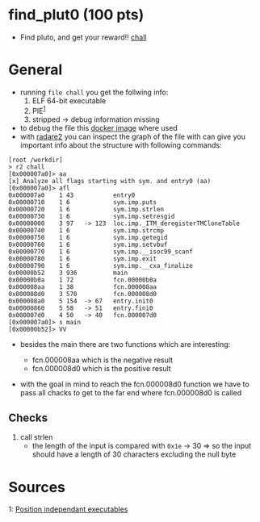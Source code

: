 # find_plut0 (100 pts)

* Find pluto, and get your reward!! [chall](https://github.com/DennisFeldbusch/CTFs/blob/main/Reversing/FindPluto/chall)

# General

* running `file chall` you get the follwing info: 
    1. ELF 64-bit executable
    2. PIE<sup>[1](#pie)</sup>
    3. stripped -> debug information missing 
* to debug the file this [docker image](https://github.com/DennisFeldbusch/RevEng-Docker) where used
* with [radare2](https://github.com/radareorg/radare2) you can inspect the graph of the file with can give you important info about the structure with following commands:
```
[root /workdir]
> r2 chall
[0x000007a0]> aa
[x] Analyze all flags starting with sym. and entry0 (aa)
[0x000007a0]> afl
0x000007a0    1 43           entry0
0x00000710    1 6            sym.imp.puts
0x00000720    1 6            sym.imp.strlen
0x00000730    1 6            sym.imp.setresgid
0x00000000    3 97   -> 123  loc.imp._ITM_deregisterTMCloneTable
0x00000740    1 6            sym.imp.strcmp
0x00000750    1 6            sym.imp.getegid
0x00000760    1 6            sym.imp.setvbuf
0x00000770    1 6            sym.imp.__isoc99_scanf
0x00000780    1 6            sym.imp.exit
0x00000790    1 6            sym.imp.__cxa_finalize
0x00000b52    3 936          main
0x00000b0a    1 72           fcn.00000b0a
0x000008aa    1 38           fcn.000008aa
0x000008d0    3 570          fcn.000008d0
0x000008a0    5 154  -> 67   entry.init0
0x00000860    5 58   -> 51   entry.fini0
0x000007d0    4 50   -> 40   fcn.000007d0
[0x000007a0]> s main
[0x00000b52]> VV
```

* besides the main there are two functions which are interesting: 
    * fcn.000008aa which is the negative result 
    * fcn.000008d0 which is the positive result

* with the goal in mind to reach the fcn.000008d0 function we have to pass all chacks to get to the far end where fcn.000008d0 is called

## Checks

1. call strlen
    * the length of the input is compared with `0x1e` -> 30 => so the input should have a length of 30 characters excluding the null byte
    







# Sources

<a name="pie">1</a>: [Position independant executables](https://en.wikipedia.org/wiki/Position-independent_code)


